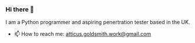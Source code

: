 ### Hi there 👋

I am a Python programmer and aspiring penertration tester based in the UK.

- 📫 How to reach me: atticus.goldsmith.work@gmail.com

<!--
**AelarLiadon/AelarLiadon** is a ✨ _special_ ✨ repository because its `README.md` (this file) appears on your GitHub profile.

Here are some ideas to get you started:

- 🔭 I’m currently working on ...
- 🌱 I’m currently learning ...
- 👯 I’m looking to collaborate on ...
- 🤔 I’m looking for help with ...
- 💬 Ask me about ...
- 😄 Pronouns: ...
- ⚡ Fun fact: ...
-->

